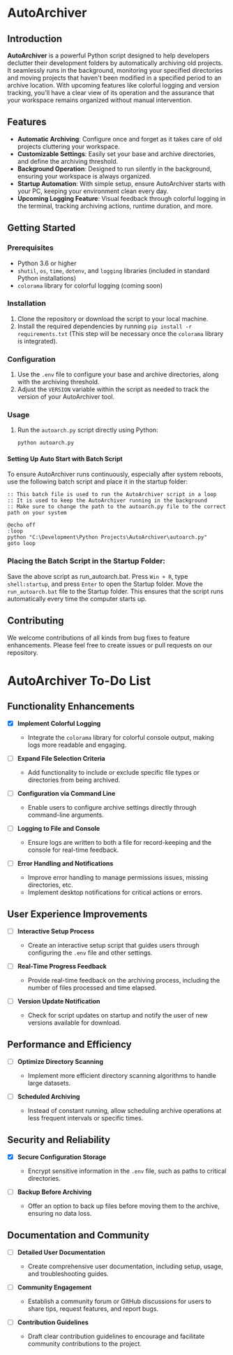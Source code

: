 # AutoArchiver

## Introduction

**AutoArchiver** is a powerful Python script designed to help developers declutter their development folders by automatically archiving old projects. It seamlessly runs in the background, monitoring your specified directories and moving projects that haven't been modified in a specified period to an archive location. With upcoming features like colorful logging and version tracking, you'll have a clear view of its operation and the assurance that your workspace remains organized without manual intervention.

## Features

- **Automatic Archiving**: Configure once and forget as it takes care of old projects cluttering your workspace.
- **Customizable Settings**: Easily set your base and archive directories, and define the archiving threshold.
- **Background Operation**: Designed to run silently in the background, ensuring your workspace is always organized.
- **Startup Automation**: With simple setup, ensure AutoArchiver starts with your PC, keeping your environment clean every day.
- **Upcoming Logging Feature**: Visual feedback through colorful logging in the terminal, tracking archiving actions, runtime duration, and more.

## Getting Started

### Prerequisites

- Python 3.6 or higher
- `shutil`, `os`, `time`, `dotenv`, and `logging` libraries (included in standard Python installations)
- `colorama` library for colorful logging (coming soon)

### Installation

1. Clone the repository or download the script to your local machine.
2. Install the required dependencies by running `pip install -r requirements.txt` (This step will be necessary once the `colorama` library is integrated).

### Configuration

1. Use the `.env` file to configure your base and archive directories, along with the archiving threshold.
2. Adjust the `VERSION` variable within the script as needed to track the version of your AutoArchiver tool.

### Usage

1. Run the `autoarch.py` script directly using Python:

    ```bash
    python autoarch.py
    ```

#### Setting Up Auto Start with Batch Script

To ensure AutoArchiver runs continuously, especially after system reboots, use the following batch script and place it in the startup folder:

```batch
:: This batch file is used to run the AutoArchiver script in a loop
:: It is used to keep the AutoArchiver running in the background
:: Make sure to change the path to the autoarch.py file to the correct path on your system

@echo off
:loop
python "C:\Development\Python Projects\AutoArchiver\autoarch.py"
goto loop
```

### Placing the Batch Script in the Startup Folder:

Save the above script as run_autoarch.bat.
Press ``Win + R``, type ``shell:startup``, and press ``Enter`` to open the Startup folder.
Move the ``run_autoarch.bat`` file to the Startup folder. This ensures that the 
script runs automatically every time the computer starts up.

## Contributing
We welcome contributions of all kinds from bug fixes to feature enhancements. Please feel free to create issues or pull requests on our repository.

# AutoArchiver To-Do List

## Functionality Enhancements

- [x] **Implement Colorful Logging**
  - Integrate the `colorama` library for colorful console output, making logs more readable and engaging.

- [ ] **Expand File Selection Criteria**
  - Add functionality to include or exclude specific file types or directories from being archived.

- [ ] **Configuration via Command Line**
  - Enable users to configure archive settings directly through command-line arguments.

- [ ] **Logging to File and Console**
  - Ensure logs are written to both a file for record-keeping and the console for real-time feedback.

- [ ] **Error Handling and Notifications**
  - Improve error handling to manage permissions issues, missing directories, etc.
  - Implement desktop notifications for critical actions or errors.

## User Experience Improvements

- [ ] **Interactive Setup Process**
  - Create an interactive setup script that guides users through configuring the `.env` file and other settings.

- [ ] **Real-Time Progress Feedback**
  - Provide real-time feedback on the archiving process, including the number of files processed and time elapsed.

- [ ] **Version Update Notification**
  - Check for script updates on startup and notify the user of new versions available for download.

## Performance and Efficiency

- [ ] **Optimize Directory Scanning**
  - Implement more efficient directory scanning algorithms to handle large datasets.

- [ ] **Scheduled Archiving**
  - Instead of constant running, allow scheduling archive operations at less frequent intervals or specific times.

## Security and Reliability

- [x] **Secure Configuration Storage**
  - Encrypt sensitive information in the `.env` file, such as paths to critical directories.

- [ ] **Backup Before Archiving**
  - Offer an option to back up files before moving them to the archive, ensuring no data loss.

## Documentation and Community

- [ ] **Detailed User Documentation**
  - Create comprehensive user documentation, including setup, usage, and troubleshooting guides.

- [ ] **Community Engagement**
  - Establish a community forum or GitHub discussions for users to share tips, request features, and report bugs.

- [ ] **Contribution Guidelines**
  - Draft clear contribution guidelines to encourage and facilitate community contributions to the project.

